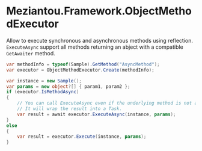 # Meziantou.Framework.ObjectMethodExecutor

Allow to execute synchronous and asynchronous methods using reflection. `ExecuteAsync` support all methods returning an abject with a compatible `GetAwaiter` method. 

````c#
var methodInfo = typeof(Sample).GetMethod("AsyncMethod");
var executor = ObjectMethodExecutor.Create(methodInfo);

var instance = new Sample();
var params = new object?[] { param1, param2 };
if (executor.IsMethodAsync)
{
    // You can call ExecuteAsync even if the underlying method is not async.
    // It will wrap the result into a Task.
    var result = await executor.ExecuteAsync(instance, params);
}
else
{
    var result = executor.Execute(instance, params);
}
````

